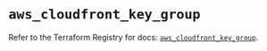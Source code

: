 # `aws_cloudfront_key_group`

Refer to the Terraform Registry for docs: [`aws_cloudfront_key_group`](https://registry.terraform.io/providers/hashicorp/aws/5.90.1/docs/resources/cloudfront_key_group).
